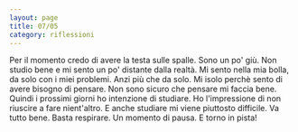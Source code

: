```yaml
--- 
layout: page
title: 07/05
category: riflessioni
---
```


Per il momento credo di avere la testa sulle spalle. Sono un po' giù. Non studio
bene e mi sento un po' distante dalla realtà. Mi sento nella mia bolla, da solo
con i miei problemi. Anzi più che da solo. Mi isolo perchè sento di avere
bisogno di pensare. Non sono sicuro che pensare mi faccia bene. Quindi i
prossimi giorni ho intenzione di studiare. Ho l'impressione di non riuscire a
fare nient'altro. E anche studiare mi viene piuttosto difficile. Va
tutto bene. Basta respirare. Un momento di pausa. E torno in pista!
